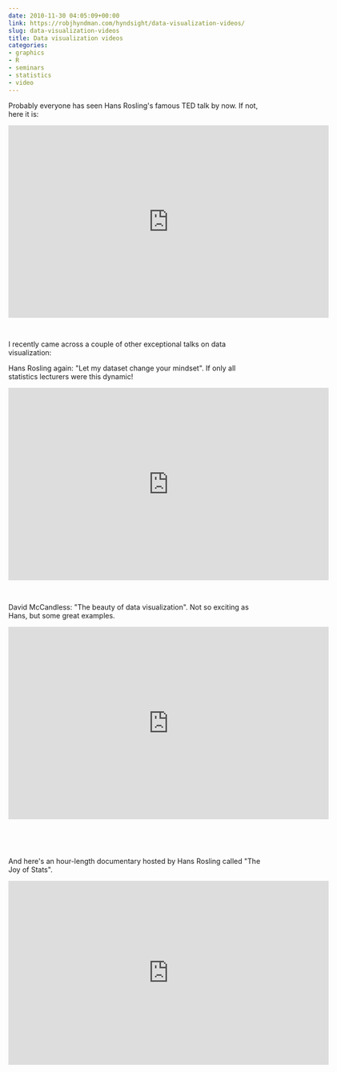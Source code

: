 ```yaml
---
date: 2010-11-30 04:05:09+00:00
link: https://robjhyndman.com/hyndsight/data-visualization-videos/
slug: data-visualization-videos
title: Data visualization videos
categories:
- graphics
- R
- seminars
- statistics
- video
---
```


Probably everyone has seen Hans Rosling's famous TED talk by now.  If not, here it is:

<div class="embed video-player" style="padding-bottom: 4ex;">
  <iframe class="youtube-player" type="text/html" width="640" height="385" src="https://www.youtube.com/embed/hVimVzgtD6w" allowfullscreen frameborder="0">
  </iframe><br>
</div>

I recently came across a couple of other exceptional talks on data visualization:

Hans Rosling again: "Let my dataset change your mindset". If only all statistics lecturers were this dynamic!

<div class="embed video-player" style="padding-bottom: 4ex;">
  <iframe class="youtube-player" type="text/html" width="640" height="385" src="https://www.youtube.com/embed/KVhWqwnZ1eM" allowfullscreen frameborder="0">
  </iframe><br>
</div>

David McCandless: "The beauty of data visualization". Not so exciting as Hans, but some great examples.

<div class="embed video-player" style="padding-bottom: 4ex;">
  <iframe class="youtube-player" type="text/html" width="640" height="385" src="https://www.youtube.com/embed/pLqjQ55tz-U" allowfullscreen frameborder="0">
  </iframe><br>
</div>

&nbsp;

And here's an hour-length documentary hosted by Hans Rosling called "The Joy of Stats".

<iframe src="https://player.vimeo.com/video/18477762?h=ba95edd6de&portrait=0" width="640" height="368" frameborder="0" allow="autoplay; fullscreen; picture-in-picture" allowfullscreen></iframe>

